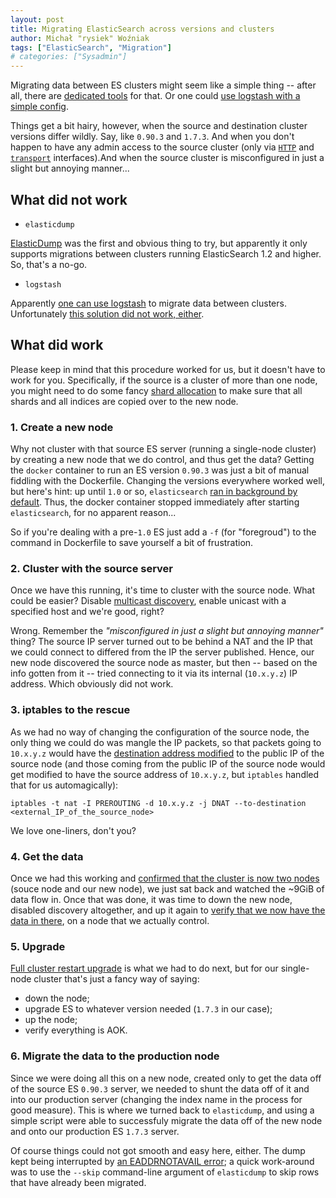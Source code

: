 ```yaml
---
layout: post
title: Migrating ElasticSearch across versions and clusters
author: Michał "rysiek" Woźniak
tags: ["ElasticSearch", "Migration"]
# categories: ["Sysadmin"]
---
```


Migrating data between ES clusters might seem like a simple thing -- after all, there are [dedicated tools](http://tech.taskrabbit.com/blog/2014/01/06/elasticsearch-dump/) for that. Or one could [use logstash with a simple config](https://stackoverflow.com/questions/17884581/elasticsearch-how-to-copy-data-to-another-cluster/26295832#26295832).

Things get a bit hairy, however, when the source and destination cluster versions differ wildly. Say, like `0.90.3` and `1.7.3`. And when you don't happen to have any admin access to the source cluster (only via [`HTTP`](https://www.elastic.co/guide/en/elasticsearch/reference/current/modules-http.html) and [`transport`](https://www.elastic.co/guide/en/elasticsearch/reference/current/modules-transport.html) interfaces).And when the source cluster is misconfigured in just a slight but annoying manner...

## What did not work

 - `elasticdump`

[ElasticDump](http://tech.taskrabbit.com/blog/2014/01/06/elasticsearch-dump/) was the first and obvious thing to try, but apparently it only supports migrations between clusters running ElasticSearch 1.2 and higher. So, that's a no-go.

 - `logstash`

Apparently [one can use logstash](http://stackoverflow.com/a/26295832) to migrate data between clusters. Unfortunately [this solution did not work, either](https://discuss.elastic.co/t/migrating-data-off-of-es-0-90-3-and-into-es-1-7-x/35471/).

## What did work

Please keep in mind that this procedure worked for us, but it doesn't have to work for you. Specifically, if the source is a cluster of more than one node, you might need to do some fancy [shard allocation](https://www.elastic.co/guide/en/elasticsearch/reference/current/allocation-filtering.html) to make sure that all shards and all indices are copied over to the new node.

### 1. Create a new node

Why not cluster with that source ES server (running a single-node cluster) by creating a new node that we do control, and thus get the data? Getting the `docker` container to run an ES version `0.90.3` was just a bit of manual fiddling with the Dockerfile. Changing the versions everywhere worked well, but here's hint: up until `1.0` or so, `elasticsearch` [ran in background by default](https://github.com/elastic/elasticsearch/issues/4392). Thus, the docker container stopped immediately after starting `elasticsearch`, for no apparent reason...

So if you're dealing with a pre-`1.0` ES just add a `-f` (for "foregroud") to the command in Dockerfile to save yourself a bit of frustration.

### 2. Cluster with the source server

Once we have this running, it's time to cluster with the source node. What could be easier? Disable [multicast discovery](https://www.elastic.co/guide/en/elasticsearch/reference/current/modules-discovery-zen.html), enable unicast with a specified host and we're good, right?

Wrong. Remember the *"misconfigured in just a slight but annoying manner"* thing? The source IP server turned out to be behind a NAT and the IP that we could connect to differed from the IP the server published. Hence, our new node discovered the source node as master, but then -- based on the info gotten from it -- tried connecting to it via its internal (`10.x.y.z`) IP address. Which obviously did not work.

### 3. iptables to the rescue

As we had no way of changing the configuration of the source node, the only thing we could do was mangle the IP packets, so that packets going to `10.x.y.z` would have the [destination address modified](http://linux-ip.net/html/nat-dnat.html) to the public IP of the source node (and those coming from the public IP of the source node would get modified to have the source address of `10.x.y.z`, but `iptables` handled that for us automagically):

```
iptables -t nat -I PREROUTING -d 10.x.y.z -j DNAT --to-destination <external_IP_of_the_source_node>
```

We love one-liners, don't you?

### 4. Get the data

Once we had this working and [confirmed that the cluster is now two nodes](https://www.elastic.co/guide/en/elasticsearch/reference/current/cluster-state.html) (souce node and our new node), we just sat back and watched the ~9GiB of data flow in. Once that was done, it was time to down the new node, disabled discovery altogether, and up it again to [verify that we now have the data in there](https://www.elastic.co/guide/en/elasticsearch/reference/current/search-count.html), on a node that we actually control.

### 5. Upgrade

[Full cluster restart upgrade](https://www.elastic.co/guide/en/elasticsearch/reference/current/restart-upgrade.html) is what we had to do next, but for our single-node cluster that's just a fancy way of saying:

 - down the node;
 - upgrade ES to whatever version needed (`1.7.3` in our case);
 - up the node;
 - verify everything is AOK.

### 6. Migrate the data to the production node

Since we were doing all this on a new node, created only to get the data off of the source ES `0.90.3` server, we needed to shunt the data off of it and into our production server (changing the index name in the process for good measure). This is where we turned back to `elasticdump`, and using a simple script were able to successfuly migrate the data off of the new node and onto our production ES `1.7.3` server.

Of course things could not got smooth and easy here, either. The dump kept being interrupted by [an EADDRNOTAVAIL error](https://github.com/taskrabbit/elasticsearch-dump/issues/138); a quick work-around was to use the `--skip` command-line argument of `elasticdump` to skip rows that have already been migrated.
